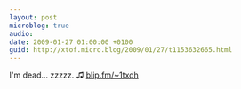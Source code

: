 ```yaml
---
layout: post
microblog: true
audio: 
date: 2009-01-27 01:00:00 +0100
guid: http://xtof.micro.blog/2009/01/27/t1153632665.html
---
```

I'm dead... zzzzz. ♫ [blip.fm/~1txdh](http://blip.fm/~1txdh)
